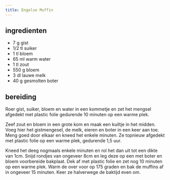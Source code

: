 ```yaml
---
title: Engelse Muffin
---
```


##  ingredienten
* 7 g gist
* 1/2 tl suiker
* 1 tl bloem
* 65 ml warm water
* 1 tl zout
* 550 g bloem
* 3 dl lauwe melk
* 40 g gesmolten boter

##  bereiding
Roer gist, suiker, bloem en water in een kommetje en zet het mengsel afgedekt met plastic folie gedurende 10 minuten op een warme plek. 

Zeef zout en bloem in een grote kom en maak een kuiltje in het midden. Voeg hier het gistmengesel, de melk, eieren en boter in een keer aan toe. Meng goed door elkaar en kneed het enkele minuten. Ze topnieuw afgedekt met plastic folie op een warme plek, gedurende 1,5 uur.

Kneed het deeg nogmaals enkele minuten en rol het dan uit tot een dikte van 1cm. Snijd rondjes van ongeveer 8cm en leg deze op een met boter en bloem voorbereide bakplaat. Dek af met plastic folie en zet nog 10 minuten op een warme plek. Warm de over voor op 175 graden en bak de muffins af in ongeveer 15 minuten. Keer ze halverwege de baktijd even om.

